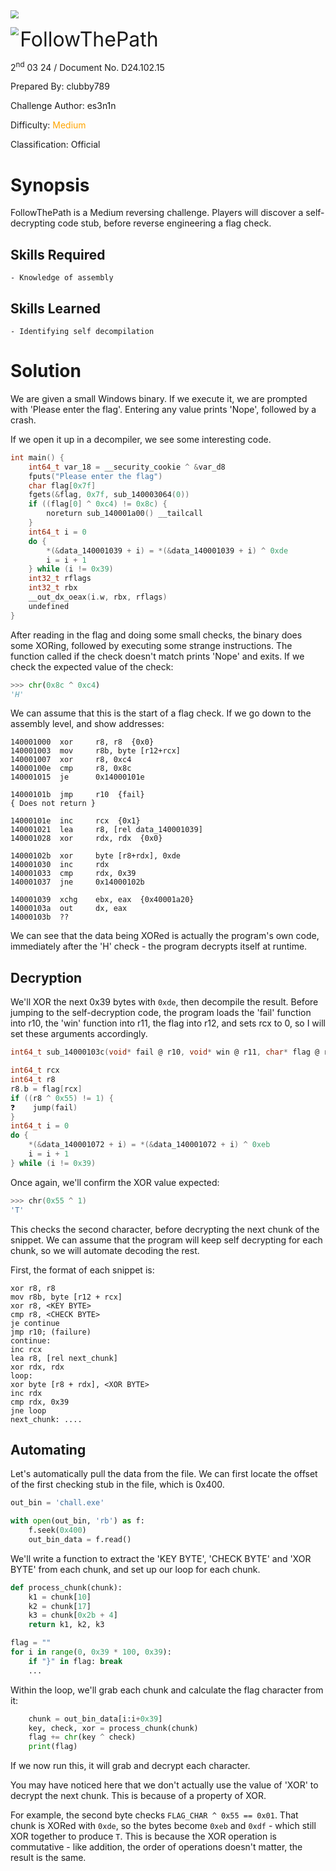 <img src="../../../../../assets/banner.png" style="zoom: 80%;" align=center />

<img src="../../../../../assets/htb.png" style="zoom: 80%;" align='left' /><font size="6">FollowThePath</font>

  2<sup>nd</sup> 03 24 / Document No. D24.102.15

  Prepared By: clubby789

  Challenge Author: es3n1n

  Difficulty: <font color=orange>Medium</font>

  Classification: Official






# Synopsis

FollowThePath is a Medium reversing challenge. Players will discover a self-decrypting code stub, before reverse engineering a flag check.

## Skills Required
    - Knowledge of assembly
## Skills Learned
    - Identifying self decompilation

# Solution

We are given a small Windows binary. If we execute it, we are prompted with 'Please enter the flag'. Entering any value prints 'Nope', followed by a crash.

If we open it up in a decompiler, we see some interesting code.

```c
int main() {
    int64_t var_18 = __security_cookie ^ &var_d8
    fputs("Please enter the flag")
    char flag[0x7f]
    fgets(&flag, 0x7f, sub_140003064(0))
    if ((flag[0] ^ 0xc4) != 0x8c) {
        noreturn sub_140001a00() __tailcall
    }
    int64_t i = 0
    do {
        *(&data_140001039 + i) = *(&data_140001039 + i) ^ 0xde
        i = i + 1
    } while (i != 0x39)
    int32_t rflags
    int32_t rbx
    __out_dx_oeax(i.w, rbx, rflags)
    undefined
}
```

After reading in the flag and doing some small checks, the binary does some XORing, followed by executing some strange instructions. The function called if the check doesn't match prints 'Nope' and exits. If we check the expected value of the check:
```py
>>> chr(0x8c ^ 0xc4)
'H'
```
We can assume that this is the start of a flag check. If we go down to the assembly level, and show addresses:
```x86asm
140001000  xor     r8, r8  {0x0}
140001003  mov     r8b, byte [r12+rcx]
140001007  xor     r8, 0xc4
14000100e  cmp     r8, 0x8c
140001015  je      0x14000101e

14000101b  jmp     r10  {fail}
{ Does not return }

14000101e  inc     rcx  {0x1}
140001021  lea     r8, [rel data_140001039]
140001028  xor     rdx, rdx  {0x0}

14000102b  xor     byte [r8+rdx], 0xde
140001030  inc     rdx
140001033  cmp     rdx, 0x39
140001037  jne     0x14000102b

140001039  xchg    ebx, eax  {0x40001a20}
14000103a  out     dx, eax
14000103b  ??
```

We can see that the data being XORed is actually the program's own code, immediately after the 'H' check - the program decrypts itself at runtime.

## Decryption

We'll XOR the next 0x39 bytes with `0xde`, then decompile the result. Before jumping to the self-decryption code, the program loads the 'fail' function into r10, the 'win' function into r11, the flag into r12, and sets rcx to 0, so I will set these arguments accordingly.

```c
int64_t sub_14000103c(void* fail @ r10, void* win @ r11, char* flag @ r12)

int64_t rcx
int64_t r8
r8.b = flag[rcx]
if ((r8 ^ 0x55) != 1) {
❓    jump(fail)
}
int64_t i = 0
do {
    *(&data_140001072 + i) = *(&data_140001072 + i) ^ 0xeb
    i = i + 1
} while (i != 0x39)
```

Once again, we'll confirm the XOR value expected:
```c
>>> chr(0x55 ^ 1)
'T'
```

This checks the second character, before decrypting the next chunk of the snippet. We can assume that the program will keep self decrypting for each chunk, so we will automate decoding the rest.

First, the format of each snippet is:

```x86asm
xor r8, r8
mov r8b, byte [r12 + rcx]
xor r8, <KEY BYTE>
cmp r8, <CHECK BYTE>
je continue
jmp r10; (failure)
continue:
inc rcx
lea r8, [rel next_chunk]
xor rdx, rdx
loop:
xor byte [r8 + rdx], <XOR BYTE>
inc rdx
cmp rdx, 0x39
jne loop
next_chunk: ....
```

## Automating

Let's automatically pull the data from the file. We can first locate the offset of the first checking stub in the file, which is 0x400.

```py
out_bin = 'chall.exe'

with open(out_bin, 'rb') as f:
    f.seek(0x400)
    out_bin_data = f.read()
```

We'll write a function to extract the 'KEY BYTE', 'CHECK BYTE' and 'XOR BYTE' from each chunk, and set up our loop for each chunk.

```py
def process_chunk(chunk):
    k1 = chunk[10]
    k2 = chunk[17]
    k3 = chunk[0x2b + 4]
    return k1, k2, k3

flag = ""
for i in range(0, 0x39 * 100, 0x39):
    if "}" in flag: break
    ...
```

Within the loop, we'll grab each chunk and calculate the flag character from it:

```py
    chunk = out_bin_data[i:i+0x39]
    key, check, xor = process_chunk(chunk)
    flag += chr(key ^ check)
    print(flag)
```

If we now run this, it will grab and decrypt each character.

You may have noticed here that we don't actually use the value of 'XOR' to decrypt the next chunk. This is because of a property of XOR.

For example, the second byte checks `FLAG_CHAR ^ 0x55 == 0x01`. That chunk is XORed with `0xde`, so the bytes become `0xeb` and `0xdf` - which still XOR together to produce `T`. This is because the XOR operation is commutative - like addition, the order of operations doesn't matter, the result is the same.
